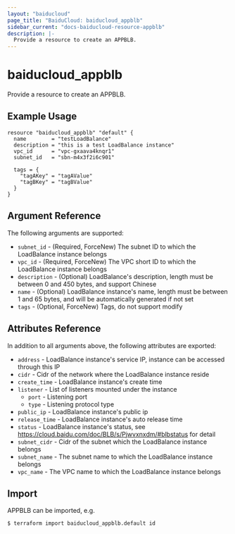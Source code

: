 ```yaml
---
layout: "baiducloud"
page_title: "BaiduCloud: baiducloud_appblb"
sidebar_current: "docs-baiducloud-resource-appblb"
description: |-
  Provide a resource to create an APPBLB.
---
```


# baiducloud_appblb

Provide a resource to create an APPBLB.

## Example Usage

```hcl
resource "baiducloud_appblb" "default" {
  name        = "testLoadBalance"
  description = "this is a test LoadBalance instance"
  vpc_id      = "vpc-gxaava4knqr1"
  subnet_id   = "sbn-m4x3f2i6c901"

  tags = {
    "tagAKey" = "tagAValue"
    "tagBKey" = "tagBValue"
  }
}
```

## Argument Reference

The following arguments are supported:

* `subnet_id` - (Required, ForceNew) The subnet ID to which the LoadBalance instance belongs
* `vpc_id` - (Required, ForceNew) The VPC short ID to which the LoadBalance instance belongs
* `description` - (Optional) LoadBalance's description, length must be between 0 and 450 bytes, and support Chinese
* `name` - (Optional) LoadBalance instance's name, length must be between 1 and 65 bytes, and will be automatically generated if not set
* `tags` - (Optional, ForceNew) Tags, do not support modify

## Attributes Reference

In addition to all arguments above, the following attributes are exported:

* `address` - LoadBalance instance's service IP, instance can be accessed through this IP
* `cidr` - Cidr of the network where the LoadBalance instance reside
* `create_time` - LoadBalance instance's create time
* `listener` - List of listeners mounted under the instance
  * `port` - Listening port
  * `type` - Listening protocol type
* `public_ip` - LoadBalance instance's public ip
* `release_time` - LoadBalance instance's auto release time
* `status` - LoadBalance instance's status, see https://cloud.baidu.com/doc/BLB/s/Pjwvxnxdm/#blbstatus for detail
* `subnet_cidr` - Cidr of the subnet which the LoadBalance instance belongs
* `subnet_name` - The subnet name to which the LoadBalance instance belongs
* `vpc_name` - The VPC name to which the LoadBalance instance belongs


## Import

APPBLB can be imported, e.g.

```hcl
$ terraform import baiducloud_appblb.default id
```

